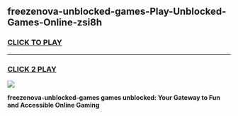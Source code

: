 
## freezenova-unblocked-games-Play-Unblocked-Games-Online-zsi8h
<h3>
<a href="https://premium76.site?title=freezenova-unblocked-games&ref=25A">CLICK TO PLAY</a></h3>
<hr>

<h3>
<a href="https://premium76.site?title=freezenova-unblocked-games&ref=25A">CLICK 2 PLAY</a>
  
</h3>

<a href="https://premium76.site?title=freezenova-unblocked-games&ref=25A"><img src="https://clearcache.store/games.png"></a>


**freezenova-unblocked-games games unblocked: Your Gateway to Fun and Accessible Online Gaming**
